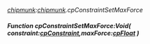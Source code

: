 _[chipmunk](../../modules/chipmunk/chipmunk-module.md):[chipmunk](../../modules/chipmunk/chipmunk-module.md).cpConstraintSetMaxForce_
##### Function cpConstraintSetMaxForce:Void( constraint:[cpConstraint](../../modules/chipmunk/chipmunk-cpconstraint.md),maxForce:[cpFloat](../../modules/chipmunk/chipmunk-cpfloat.md) )
